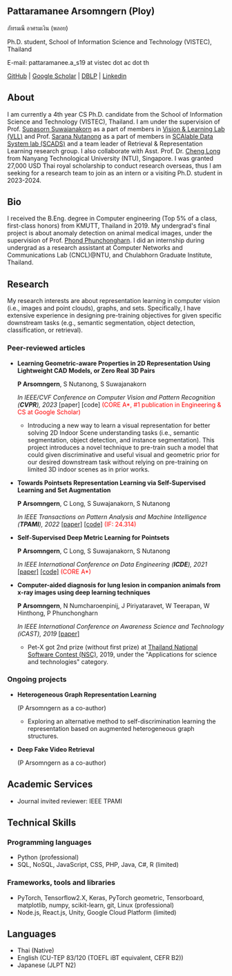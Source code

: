 

<!-- <img src="imgs/IMG_0256_2.jpg" alt="drawing" width="200"/>
 -->
## Pattaramanee Arsomngern (Ploy)
ภัทรมณี อาศรมเงิน (พลอย)

Ph.D. student, School of Information Science and Technology (VISTEC), Thailand

E-mail: pattaramanee.a_s19 at vistec dot ac dot th

[GitHub](https://github.com/pattaramaneea) \| [Google Scholar](https://scholar.google.co.th/citations?user=xc-r7U8AAAAJ&hl=en) \| [DBLP](https://dblp.org/pid/256/8420.html) \| [Linkedin](https://www.linkedin.com/in/pattaramanee-arsomngern-053383167/?originalSubdomain=th) 

## About
I am currently a 4th year CS Ph.D. candidate from the School of Information Science and Technology (VISTEC), Thailand. I am under the supervision of Prof. [Supasorn Suwajanakorn](http://www.supasorn.com/) as a part of members in [Vision & Learning Lab (VLL)](https://vistec.ist/vision) and Prof. [Sarana Nutanong](https://scholar.google.com/citations?user=fEPAC_AAAAAJ&hl=en) as a part of members in [SCAlable Data System lab (SCADS)](https://vistec.ist/scads) 
and a team leader of Retrieval & Representation Learning research group.
I also collaborate with Asst. Prof. Dr. [Cheng Long](https://personal.ntu.edu.sg/c.long/) from Nanyang Technological University (NTU), Singapore. I was granted 27,000 USD Thai royal scholarship to conduct research overseas, thus I am seeking for a research team to join as an intern or a visiting Ph.D. student in 2023-2024.

## Bio
I received the B.Eng. degree in Computer engineering (Top 5% of a class, first-class honors) from KMUTT, Thailand in 2019. My undergrad's final project is about anomaly detection on animal medical images, under the supervision of Prof. [Phond Phunchongharn](https://www.cpe.kmutt.ac.th/en/staff-detail/Phond). I did an internship during undergrad as a research assistant at Computer Networks and Communications Lab (CNCL)@NTU, and Chulabhorn Graduate Institute, Thailand.

## Research
My research interests are about representation learning in computer vision (i.e., images and point clouds), graphs, and sets. Specifically, I have extensive experience in designing pre-training objectives for given specific downstream tasks (e.g., semantic segmentation, object detection, classification, or retrieval).

### Peer-reviewed articles 
* **Learning Geometric-aware Properties in 2D Representation Using Lightweight CAD Models, or Zero Real 3D Pairs**

  **P Arsomngern**, S Nutanong, S Suwajanakorn 
  
  *In IEEE/CVF Conference on Computer Vision and Pattern Recognition (**CVPR**), 2023* [paper] [code] <span style="color: red">(CORE A*, #1 publication in Engineering & CS at Google Scholar)</span>
  
  * Introducing a new way to learn a visual representation for better solving 2D Indoor Scene understanding tasks (i.e., semantic segmentation, object detection, and instance segmentation). This project introduces a novel technique to pre-train such a model that could given discriminative and useful visual and geometric prior for our desired downstream task without relying on pre-training on limited 3D indoor scenes as in prior works.

* **Towards Pointsets Representation Learning via Self-Supervised Learning and Set Augmentation**

  **P Arsomngern**, C Long, S Suwajanakorn, S Nutanong

  *In IEEE Transactions on Pattern Analysis and Machine Intelligence (**TPAMI**), 2022* [[paper]](https://ieeexplore.ieee.org/abstract/document/9665285/) [[code]](https://github.com/vistec-AI/WSSET) <span style="color: red">(IF: 24.314)</span>

* **Self-Supervised Deep Metric Learning for Pointsets**

  **P Arsomngern**, C Long, S Suwajanakorn, S Nutanong

  *In IEEE International Conference on Data Engineering (**ICDE**), 2021* [[paper]](https://ieeexplore.ieee.org/abstract/document/9458827) [[code]](https://github.com/vistec-AI/WSSET) <span style="color: red">(CORE A*)</span>

* **Computer-aided diagnosis for lung lesion in companion animals from x-ray images using deep learning techniques**

  **P Arsomngern**, N Numcharoenpinij, J Piriyataravet, W Teerapan, W Hinthong, P Phunchongharn

  *In IEEE International Conference on Awareness Science and Technology (iCAST), 2019* [[paper]](https://ieeexplore.ieee.org/abstract/document/8923126)

  * Pet-X got 2nd prize (without first prize) at [Thailand National Software Contest (NSC)](http://fic.nectec.or.th/nsc21_Decisions), 2019, under the "Applications for science and technologies" category.

### Ongoing projects

* **Heterogeneous Graph Representation Learning**

  (P Arsomngern as a co-author)
 
  * Exploring an alternative method to self-discrimination learning the representation based on augmented heterogeneous graph structures.

* **Deep Fake Video Retrieval**

  (P Arsomngern as a co-author)

## Academic Services
* Journal invited reviewer: IEEE TPAMI

## Technical Skills
### Programming languages
* Python (professional)
* SQL, NoSQL, JavaScript, CSS, PHP, Java, C#, R (limited)

### Frameworks, tools and libraries
* PyTorch, Tensorflow2.X, Keras, PyTorch geometric, Tensorboard, matplotlib, numpy, scikit-learn, git, Linux (professional)
* Node.js, React.js, Unity, Google Cloud Platform (limited)

## Languages
* Thai (Native)
* English (CU-TEP 83/120 (TOEFL iBT equivalent, CEFR B2))
* Japanese (JLPT N2)





